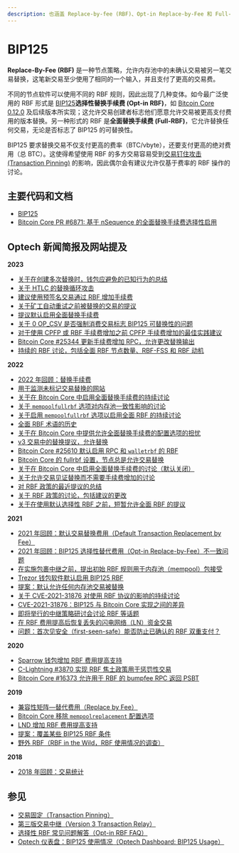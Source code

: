 ```yaml
---
description: 也涵盖 Replace-by-fee (RBF)、Opt-in Replace-by-Fee 和 Full-RBF
---
```


# BIP125

**Replace-By-Fee (RBF)** 是一种节点策略，允许内存池中的未确认交易被另一笔交易替换，这笔新交易至少使用了相同的一个输入，并且支付了更高的交易费。

不同的节点软件可以使用不同的 RBF 规则，因此出现了几种变体。如今最广泛使用的 RBF 形式是 [BIP125](https://github.com/bitcoin/bips/blob/master/bip-0125.mediawiki)**选择性替换手续费 (Opt-in RBF)**，如 [Bitcoin Core 0.12.0](https://bitcoincore.org/en/releases/0.12.0/#opt-in-replace-by-fee-transactions) 及后续版本所实现；这允许交易创建者标志他们愿意允许交易被更高支付费用的版本替换。另一种形式的 RBF 是**全面替换手续费 (Full-RBF)**，它允许替换任何交易，无论是否标志了 BIP125 的可替换性。

BIP125 要求替换交易不仅支付更高的费率（BTC/vbyte），还要支付更高的绝对费用（总 BTC）。这使得希望使用 RBF 的多方交易容易受到[交易钉住攻击 (Transaction Pinning)](https://bitcoin.stackexchange.com/questions/80803/what-is-meant-by-transaction-pinning) 的影响，因此偶尔会有建议允许仅基于费率的 RBF 操作的讨论。

## 主要代码和文档

* [BIP125](https://github.com/bitcoin/bips/blob/master/bip-0125.mediawiki)
* [Bitcoin Core PR #6871: 基于 nSequence 的全面替换手续费选择性启用](https://github.com/bitcoin/bitcoin/pull/6871)

## Optech 新闻简报及网站提及

**2023**

* [关于在创建多次替换时，钱包应避免的已知行为的总结](https://bitcoinops.org/en/newsletters/2023/10/25/#fn:rbf-warning)
* [关于 HTLC 的替换循环攻击](https://bitcoinops.org/en/newsletters/2023/10/25/#replacement-cycling-vulnerability-against-htlcs)
* [建议使用预签名交易通过 RBF 增加手续费](https://bitcoinops.org/en/newsletters/2023/10/25/#presigned-fee-bumps)
* [关于矿工自动重试之前被替换的交易的提议](https://bitcoinops.org/en/newsletters/2023/10/25/#automatic-retrying-of-past-transactions)
* [提议默认启用全面替换手续费](https://bitcoinops.org/en/newsletters/2023/08/09/#full-rbf-by-default)
* [关于 0 OP\_CSV 是否强制消费交易标志 BIP125 可替换性的问题](https://bitcoinops.org/en/newsletters/2023/07/26/#does-0-op-csv-force-the-spending-transaction-to-signal-bip125-replaceability)
* [对于使用 CPFP 或 RBF 手续费增加之前 CPFP 手续费增加的最佳实践建议](https://bitcoinops.org/en/newsletters/2023/04/26/#best-practices-with-multiple-cpfps-cpfp-rbf)
* [Bitcoin Core #25344 更新手续费增加 RPC，允许更改替换输出](https://bitcoinops.org/en/newsletters/2023/02/22/#bitcoin-core-25344)
* [持续的 RBF 讨论，包括全面 RBF 节点数量、RBF-FSS 和 RBF 动机](https://bitcoinops.org/en/newsletters/2023/01/04/#continued-rbf-discussion)

**2022**

* [2022 年回顾：替换手续费](https://bitcoinops.org/en/newsletters/2022/12/21/#rbf)
* [用于监测未标记交易替换的网站](https://bitcoinops.org/en/newsletters/2022/12/14/#monitoring-of-full-rbf-replacements)
* [关于在 Bitcoin Core 中启用全面替换手续费的持续讨论](https://bitcoinops.org/en/newsletters/2022/11/09/#continued-discussion-about-enabling-full-rbf)
* [关于 `mempoolfullrbf` 选项对内存池一致性影响的讨论](https://bitcoinops.org/en/newsletters/2022/11/02/#mempool-consistency)
* [关于启用 `mempoolfullrbf` 选项以启用全面 RBF 的持续讨论](https://bitcoinops.org/en/newsletters/2022/10/26/#continued-discussion-about-full-rbf)
* [全面 RBF 术语的历史](https://bitcoinops.org/en/newsletters/2022/10/19/#fn:full-rbf)
* [关于在 Bitcoin Core 中提供允许全面替换手续费的配置选项的担忧](https://bitcoinops.org/en/newsletters/2022/10/19/#transaction-replacement-option)
* [v3 交易中的替换提议，允许替换](https://bitcoinops.org/en/newsletters/2022/10/05/#proposed-new-transaction-relay-policies-designed-for-ln-penalty)
* [Bitcoin Core #25610 默认启用 RPC 和 `walletrbf` 的 RBF](https://bitcoinops.org/en/newsletters/2022/08/10/#bitcoin-core-25610)
* [Bitcoin Core 的 fullrbf 设置，节点总是允许交易替换](https://bitcoinops.org/en/newsletters/2022/07/13/#bitcoin-core-25353)
* [关于在 Bitcoin Core 中启用全面替换手续费的讨论（默认关闭）](https://bitcoinops.org/en/newsletters/2022/06/22/#full-replace-by-fee)
* [关于允许交易见证替换而不需要手续费增加的讨论](https://bitcoinops.org/en/newsletters/2022/03/30/#transaction-witness-replacement)
* [对 RBF 政策的最近提议的总结](https://bitcoinops.org/en/newsletters/2022/03/16/#ideas-for-improving-rbf-policy)
* [关于 RBF 政策的讨论，包括建议的更改](https://bitcoinops.org/en/newsletters/2022/02/09/#discussion-about-rbf-policy)
* [关于在使用默认选择性 RBF 之前，短暂允许全面 RBF 的提议](https://bitcoinops.org/en/newsletters/2022/01/05/#brief-full-rbf-then-opt-in-rbf)

**2021**

* [2021 年回顾：默认交易替换费用（Default Transaction Replacement by Fee）](https://bitcoinops.org/en/newsletters/2021/12/22/#default-rbf)
* [2021 年回顾：BIP125 选择性替代费用（Opt-in Replace-by-Fee）不一致问题](https://bitcoinops.org/en/newsletters/2021/12/22/#bip125)
* [在实施包裹中继之前，提出初始 RBF 规则用于内存池（mempool）包接受](https://bitcoinops.org/en/newsletters/2021/09/22/#package-mempool-acceptance-and-package-rbf)
* [Trezor 钱包软件默认启用 BIP125 RBF](https://bitcoinops.org/en/newsletters/2021/06/23/#trezor-suite-adds-rbf-support)
* [提案：默认允许任何内存池交易被替换](https://bitcoinops.org/en/newsletters/2021/06/23/#allowing-transaction-replacement-by-default)
* [关于 CVE-2021-31876 对使用 RBF 协议的影响的持续讨论](https://bitcoinops.org/en/newsletters/2021/05/19/#cve-2021-31876-bip125-implementation-discrepancy-follow-up)
* [CVE-2021-31876：BIP125 与 Bitcoin Core 实现之间的差异](https://bitcoinops.org/en/newsletters/2021/05/12/#cve-2021-31876-discrepancy-between-bip125-and-bitcoin-core-implementation)
* [即将举行的中继策略研讨会讨论 RBF 等话题](https://bitcoinops.org/en/newsletters/2021/04/28/#call-for-topics-in-layer-crossing-workshop)
* [在 RBF 费用提高后恢复丢失的闪电网络（LN）资金交易](https://bitcoinops.org/en/newsletters/2021/03/17/#rescuing-lost-ln-funding-transactions)
* [问题：首次见安全（first-seen-safe）能否防止已确认的 RBF 双重支付？](https://bitcoinops.org/en/newsletters/2021/01/27/#would-first-seen-prevent-a-double-spend-attack)

**2020**

* [Sparrow 钱包增加 RBF 费用提高支持](https://bitcoinops.org/en/newsletters/2020/12/16/#sparrow-adds-replace-by-fee)
* [C-Lightning #3870 实现 RBF 焦土政策用于惩罚性交易](https://bitcoinops.org/en/newsletters/2020/09/16/#c-lightning-3870)
* [Bitcoin Core #16373 允许用于 RBF 的 bumpfee RPC 返回 PSBT](https://bitcoinops.org/en/newsletters/2020/01/15/#bitcoin-core-16373)

**2019**

* [兼容性矩阵—替代费用（Replace by Fee）](https://bitcoinops.org/en/compatibility#replace-by-fee-rbf)
* [Bitcoin Core 移除 `mempoolreplacement` 配置选项](https://bitcoinops.org/en/newsletters/2019/06/26/#bitcoin-core-16171)
* [LND 增加 RBF 费用提高支持](https://bitcoinops.org/en/newsletters/2019/06/19/#lnd-3140)
* [提案：覆盖某些 BIP125 RBF 条件](https://bitcoinops.org/en/newsletters/2019/06/12/#proposal-to-override-some-bip125-rbf-conditions)
* [野外 RBF（RBF in the Wild，RBF 使用情况的调查）](https://bitcoinops.org/en/rbf-in-the-wild/)

**2018**

* [2018 年回顾：交易统计](https://bitcoinops.org/en/newsletters/2018/12/28/#opt-in-rbf)

## 参见

* [交易固定（Transaction Pinning）](https://bitcoinops.org/en/topics/transaction-pinning/)
* [第三版交易中继（Version 3 Transaction Relay）](https://bitcoinops.org/en/topics/version-3-transaction-relay/)
* [选择性 RBF 常见问题解答（Opt-in RBF FAQ）](https://bitcoincore.org/en/faq/optin\_rbf/)
* [Optech 仪表盘：BIP125 使用情况（Optech Dashboard: BIP125 Usage）](https://dashboard.bitcoinops.org/d/ZsCio4Dmz/rbf-signalling?orgId=1)
